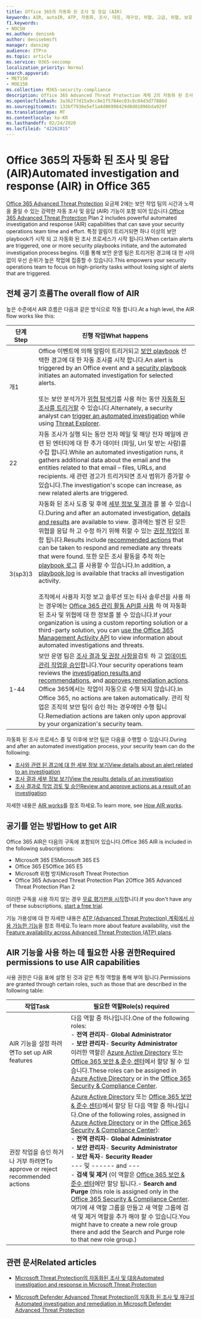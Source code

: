 ```yaml
---
title: Office 365의 자동화 된 조사 및 응답 (AIR)
keywords: AIR, autoIR, ATP, 자동화, 조사, 대응, 재구성, 위협, 고급, 위협, 보호
f1.keywords:
- NOCSH
ms.author: deniseb
author: denisebmsft
manager: dansimp
audience: ITPro
ms.topic: article
ms.service: O365-seccomp
localization_priority: Normal
search.appverid:
- MET150
- MOE150
ms.collection: M365-security-compliance
description: Office 365 Advanced Threat Protection 계획 2의 자동화 된 조사 및 응답 기능 사용을 시작 하세요.
ms.openlocfilehash: 3a362f7d15a9cc8e1f5784ec03c8c04d3d77886d
ms.sourcegitcommit: 133bf7936e5ef1a4d06998429d0d01096bda929f
ms.translationtype: MT
ms.contentlocale: ko-KR
ms.lasthandoff: 02/24/2020
ms.locfileid: "42262015"
---
```

# <a name="automated-investigation-and-response-air-in-office-365"></a><span data-ttu-id="bf801-104">Office 365의 자동화 된 조사 및 응답 (AIR)</span><span class="sxs-lookup"><span data-stu-id="bf801-104">Automated investigation and response (AIR) in Office 365</span></span>

<span data-ttu-id="bf801-105">[Office 365 Advanced Threat Protection](office-365-atp.md) 요금제 2에는 보안 작업 팀의 시간과 노력을 줄일 수 있는 강력한 자동 조사 및 응답 (AIR) 기능이 포함 되어 있습니다.</span><span class="sxs-lookup"><span data-stu-id="bf801-105">[Office 365 Advanced Threat Protection](office-365-atp.md) Plan 2 includes powerful automated investigation and response (AIR) capabilities that can save your security operations team time and effort.</span></span> <span data-ttu-id="bf801-106">특정 알림이 트리거되면 하나 이상의 보안 playbook가 시작 되 고 자동화 된 조사 프로세스가 시작 됩니다.</span><span class="sxs-lookup"><span data-stu-id="bf801-106">When certain alerts are triggered, one or more security playbooks initiate, and the automated investigation process begins.</span></span> <span data-ttu-id="bf801-107">이를 통해 보안 운영 팀은 트리거된 경고에 대 한 시야 없이 우선 순위가 높은 작업에 집중할 수 있습니다.</span><span class="sxs-lookup"><span data-stu-id="bf801-107">This empowers your security operations team to focus on high-priority tasks without losing sight of alerts that are triggered.</span></span> 

## <a name="the-overall-flow-of-air"></a><span data-ttu-id="bf801-108">전체 공기 흐름</span><span class="sxs-lookup"><span data-stu-id="bf801-108">The overall flow of AIR</span></span>

<span data-ttu-id="bf801-109">높은 수준에서 AIR 흐름은 다음과 같은 방식으로 작동 합니다.</span><span class="sxs-lookup"><span data-stu-id="bf801-109">At a high level, the AIR flow works like this:</span></span>

|<span data-ttu-id="bf801-110">단계</span><span class="sxs-lookup"><span data-stu-id="bf801-110">Step</span></span>  |<span data-ttu-id="bf801-111">진행 작업</span><span class="sxs-lookup"><span data-stu-id="bf801-111">What happens</span></span>  |
|---------|---------|
|<span data-ttu-id="bf801-112">개</span><span class="sxs-lookup"><span data-stu-id="bf801-112">1</span></span>     |<span data-ttu-id="bf801-113">Office 이벤트에 의해 알림이 트리거되고 [보안 playbook](automated-investigation-response-office.md#security-playbooks) 선택한 경고에 대 한 자동 조사를 시작 합니다.</span><span class="sxs-lookup"><span data-stu-id="bf801-113">An alert is triggered by an Office event and a [security playbook](automated-investigation-response-office.md#security-playbooks) initiates an automated investigation for selected alerts.</span></span> <br/><br/><span data-ttu-id="bf801-114">또는 보안 분석가가 [위협 탐색기](threat-explorer.md)를 사용 하는 동안 [자동화 된 조사를 트리거할](automated-investigation-response-office.md#example-a-security-administrator-triggers-an-investigation-from-threat-explorer) 수 있습니다.</span><span class="sxs-lookup"><span data-stu-id="bf801-114">Alternately, a security analyst can [trigger an automated investigation](automated-investigation-response-office.md#example-a-security-administrator-triggers-an-investigation-from-threat-explorer) while using [Threat Explorer](threat-explorer.md).</span></span>        |
|<span data-ttu-id="bf801-115">2</span><span class="sxs-lookup"><span data-stu-id="bf801-115">2</span></span>     |<span data-ttu-id="bf801-116">자동 조사가 실행 되는 동안 전자 메일 및 해당 전자 메일에 관련 된 엔터티에 대 한 추가 데이터 (파일, Url 및 받는 사람)를 수집 합니다.</span><span class="sxs-lookup"><span data-stu-id="bf801-116">While an automated investigation runs, it gathers additional data about the email and the entities related to that email – files, URLs, and recipients.</span></span>  <span data-ttu-id="bf801-117">새 관련 경고가 트리거되면 조사 범위가 증가할 수 있습니다.</span><span class="sxs-lookup"><span data-stu-id="bf801-117">The investigation's scope can increase, as new related alerts are triggered.</span></span>         |
|<span data-ttu-id="bf801-118">3(sp3)</span><span class="sxs-lookup"><span data-stu-id="bf801-118">3</span></span>     |<span data-ttu-id="bf801-119">자동화 된 조사 도중 및 후에 [세부 정보 및 결과](air-view-investigation-results.md) 를 볼 수 있습니다.</span><span class="sxs-lookup"><span data-stu-id="bf801-119">During and after an automated investigation, [details and results](air-view-investigation-results.md) are available to view.</span></span> <span data-ttu-id="bf801-120">결과에는 발견 된 모든 위협을 응답 하 고 수정 하기 위해 취할 수 있는 [권장 작업이](air-remediation-actions.md) 포함 됩니다.</span><span class="sxs-lookup"><span data-stu-id="bf801-120">Results include [recommended actions](air-remediation-actions.md) that can be taken to respond and remediate any threats that were found.</span></span> <span data-ttu-id="bf801-121">또한 모든 조사 활동을 추적 하는 [playbook 로그](air-view-investigation-results.md#playbook-log) 를 사용할 수 있습니다.</span><span class="sxs-lookup"><span data-stu-id="bf801-121">In addition, a [playbook log](air-view-investigation-results.md#playbook-log) is available that tracks all investigation activity.</span></span><br/><br/><span data-ttu-id="bf801-122">조직에서 사용자 지정 보고 솔루션 또는 타사 솔루션을 사용 하는 경우에는 [Office 365 관리 활동 API를 사용](air-custom-reporting.md) 하 여 자동화 된 조사 및 위협에 대 한 정보를 볼 수 있습니다.</span><span class="sxs-lookup"><span data-stu-id="bf801-122">If your organization is using a custom reporting solution or a third-party solution, you can [use the Office 365 Management Activity API](air-custom-reporting.md) to view information about automated investigations and threats.</span></span>         |
|<span data-ttu-id="bf801-123">1-4</span><span class="sxs-lookup"><span data-stu-id="bf801-123">4</span></span>     |<span data-ttu-id="bf801-124">보안 운영 팀은 [조사 결과 및 권장 사항을](air-view-investigation-results.md)검토 하 고 [업데이트 관리 작업을 승인](air-remediation-actions.md#approve-or-reject-pending-actions)합니다.</span><span class="sxs-lookup"><span data-stu-id="bf801-124">Your security operations team reviews the [investigation results and recommendations](air-view-investigation-results.md), and [approves remediation actions](air-remediation-actions.md#approve-or-reject-pending-actions).</span></span> <span data-ttu-id="bf801-125">Office 365에서는 작업이 자동으로 수행 되지 않습니다.</span><span class="sxs-lookup"><span data-stu-id="bf801-125">In Office 365, no actions are taken automatically.</span></span> <span data-ttu-id="bf801-126">관리 작업은 조직의 보안 팀이 승인 하는 경우에만 수행 됩니다.</span><span class="sxs-lookup"><span data-stu-id="bf801-126">Remediation actions are taken only upon approval by your organization's security team.</span></span>         |

<span data-ttu-id="bf801-127">자동화 된 조사 프로세스 중 및 이후에 보안 팀은 다음을 수행할 수 있습니다.</span><span class="sxs-lookup"><span data-stu-id="bf801-127">During and after an automated investigation process, your security team can do the following:</span></span>

- [<span data-ttu-id="bf801-128">조사와 관련 된 경고에 대 한 세부 정보 보기</span><span class="sxs-lookup"><span data-stu-id="bf801-128">View details about an alert related to an investigation</span></span>](air-view-investigation-results.md#view-details-about-an-alert-related-to-an-investigation)
- [<span data-ttu-id="bf801-129">조사 결과 세부 정보 보기</span><span class="sxs-lookup"><span data-stu-id="bf801-129">View the results details of an investigation</span></span>](air-view-investigation-results.md#view-details-of-an-investigation)
- [<span data-ttu-id="bf801-130">조사 결과로 작업 검토 및 승인</span><span class="sxs-lookup"><span data-stu-id="bf801-130">Review and approve actions as a result of an investigation</span></span>](air-remediation-actions.md#approve-or-reject-pending-actions)

<span data-ttu-id="bf801-131">자세한 내용은 [AIR works](https://docs.microsoft.com/microsoft-365/security/office-365-security/automated-investigation-response-office)를 참조 하세요.</span><span class="sxs-lookup"><span data-stu-id="bf801-131">To learn more, see [How AIR works](https://docs.microsoft.com/microsoft-365/security/office-365-security/automated-investigation-response-office).</span></span>

## <a name="how-to-get-air"></a><span data-ttu-id="bf801-132">공기를 얻는 방법</span><span class="sxs-lookup"><span data-stu-id="bf801-132">How to get AIR</span></span>

<span data-ttu-id="bf801-133">Office 365 AIR은 다음의 구독에 포함되어 있습니다.</span><span class="sxs-lookup"><span data-stu-id="bf801-133">Office 365 AIR is included in the following subscriptions:</span></span>

- <span data-ttu-id="bf801-134">Microsoft 365 E5</span><span class="sxs-lookup"><span data-stu-id="bf801-134">Microsoft 365 E5</span></span>
- <span data-ttu-id="bf801-135">Office 365 E5</span><span class="sxs-lookup"><span data-stu-id="bf801-135">Office 365 E5</span></span>
- <span data-ttu-id="bf801-136">Microsoft 위협 방지</span><span class="sxs-lookup"><span data-stu-id="bf801-136">Microsoft Threat Protection</span></span>
- <span data-ttu-id="bf801-137">Office 365 Advanced Threat Protection Plan 2</span><span class="sxs-lookup"><span data-stu-id="bf801-137">Office 365 Advanced Threat Protection Plan 2</span></span>

<span data-ttu-id="bf801-138">이러한 구독을 사용 하지 않는 경우 [무료 평가판을 시작](https://go.microsoft.com/fwlink/p/?LinkID=698279&culture=en-US&country=US)합니다.</span><span class="sxs-lookup"><span data-stu-id="bf801-138">If you don't have any of these subscriptions, [start a free trial](https://go.microsoft.com/fwlink/p/?LinkID=698279&culture=en-US&country=US).</span></span>

<span data-ttu-id="bf801-139">기능 가용성에 대 한 자세한 내용은 [ATP (Advanced Threat Protection) 계획에서 사용 가능한 기능](https://docs.microsoft.com/office365/servicedescriptions/office-365-advanced-threat-protection-service-description#feature-availability-across-advanced-threat-protection-atp-plans)을 참조 하세요.</span><span class="sxs-lookup"><span data-stu-id="bf801-139">To learn more about feature availability, visit the [Feature availability across Advanced Threat Protection (ATP) plans](https://docs.microsoft.com/office365/servicedescriptions/office-365-advanced-threat-protection-service-description#feature-availability-across-advanced-threat-protection-atp-plans).</span></span>

## <a name="required-permissions-to-use-air-capabilities"></a><span data-ttu-id="bf801-140">AIR 기능을 사용 하는 데 필요한 사용 권한</span><span class="sxs-lookup"><span data-stu-id="bf801-140">Required permissions to use AIR capabilities</span></span>

<span data-ttu-id="bf801-141">사용 권한은 다음 표에 설명 된 것과 같은 특정 역할을 통해 부여 됩니다.</span><span class="sxs-lookup"><span data-stu-id="bf801-141">Permissions are granted through certain roles, such as those that are described in the following table:</span></span> 

|<span data-ttu-id="bf801-142">작업</span><span class="sxs-lookup"><span data-stu-id="bf801-142">Task</span></span> |<span data-ttu-id="bf801-143">필요한 역할</span><span class="sxs-lookup"><span data-stu-id="bf801-143">Role(s) required</span></span> |
|--|--|
|<span data-ttu-id="bf801-144">AIR 기능을 설정 하려면</span><span class="sxs-lookup"><span data-stu-id="bf801-144">To set up AIR features</span></span> |<span data-ttu-id="bf801-145">다음 역할 중 하나입니다.</span><span class="sxs-lookup"><span data-stu-id="bf801-145">One of the following roles:</span></span> <br/><span data-ttu-id="bf801-146">- **전역 관리자**</span><span class="sxs-lookup"><span data-stu-id="bf801-146">- **Global Administrator**</span></span><br/><span data-ttu-id="bf801-147">- **보안 관리자**</span><span class="sxs-lookup"><span data-stu-id="bf801-147">- **Security Administrator**</span></span> <br/><span data-ttu-id="bf801-148">이러한 역할은 [Azure Active Directory](https://docs.microsoft.com/azure/active-directory/users-groups-roles/directory-assign-admin-roles) 또는 [Office 365 보안 & 준수 센터](https://docs.microsoft.com/microsoft-365/security/office-365-security/permissions-in-the-security-and-compliance-center)에서 할당 될 수 있습니다.</span><span class="sxs-lookup"><span data-stu-id="bf801-148">These roles can be assigned in [Azure Active Directory](https://docs.microsoft.com/azure/active-directory/users-groups-roles/directory-assign-admin-roles) or in the [Office 365 Security & Compliance Center](https://docs.microsoft.com/microsoft-365/security/office-365-security/permissions-in-the-security-and-compliance-center).</span></span> |
|<span data-ttu-id="bf801-149">권장 작업을 승인 하거나 거부 하려면</span><span class="sxs-lookup"><span data-stu-id="bf801-149">To approve or reject recommended actions</span></span>|<span data-ttu-id="bf801-150">[Azure Active Directory](https://docs.microsoft.com/azure/active-directory/users-groups-roles/directory-assign-admin-roles) 또는 [Office 365 보안 & 준수 센터](https://docs.microsoft.com/microsoft-365/security/office-365-security/permissions-in-the-security-and-compliance-center))에서 할당 된 다음 역할 중 하나입니다.</span><span class="sxs-lookup"><span data-stu-id="bf801-150">One of the following roles, assigned in [Azure Active Directory](https://docs.microsoft.com/azure/active-directory/users-groups-roles/directory-assign-admin-roles) or in the [Office 365 Security & Compliance Center](https://docs.microsoft.com/microsoft-365/security/office-365-security/permissions-in-the-security-and-compliance-center)):</span></span><br/><span data-ttu-id="bf801-151">- **전역 관리자**</span><span class="sxs-lookup"><span data-stu-id="bf801-151">- **Global Administrator**</span></span> <br/><span data-ttu-id="bf801-152">- **보안 관리자**</span><span class="sxs-lookup"><span data-stu-id="bf801-152">- **Security Administrator**</span></span><br/><span data-ttu-id="bf801-153">- **보안 독자**</span><span class="sxs-lookup"><span data-stu-id="bf801-153">- **Security Reader**</span></span> <br/><span data-ttu-id="bf801-154">--- 및 ---</span><span class="sxs-lookup"><span data-stu-id="bf801-154">--- and ---</span></span><br/><span data-ttu-id="bf801-155">- **검색 및 제거** (이 역할은 [Office 365 보안 & 준수 센터](https://docs.microsoft.com/microsoft-365/security/office-365-security/permissions-in-the-security-and-compliance-center)에만 할당 됩니다.</span><span class="sxs-lookup"><span data-stu-id="bf801-155">- **Search and Purge** (this role is assigned only in the [Office 365 Security & Compliance Center](https://docs.microsoft.com/microsoft-365/security/office-365-security/permissions-in-the-security-and-compliance-center).</span></span> <span data-ttu-id="bf801-156">여기에 새 역할 그룹을 만들고 새 역할 그룹에 검색 및 제거 역할을 추가 해야 할 수 있습니다.</span><span class="sxs-lookup"><span data-stu-id="bf801-156">You might have to create a new role group there and add the Search and Purge role to that new role group.)</span></span>

## <a name="related-articles"></a><span data-ttu-id="bf801-157">관련 문서</span><span class="sxs-lookup"><span data-stu-id="bf801-157">Related articles</span></span>

- [<span data-ttu-id="bf801-158">Microsoft Threat Protection의 자동화된 조사 및 대응</span><span class="sxs-lookup"><span data-stu-id="bf801-158">Automated investigation and response in Microsoft Threat Protection</span></span>](https://docs.microsoft.com/microsoft-365/security/mtp/mtp-autoir)

- [<span data-ttu-id="bf801-159">Microsoft Defender Advanced Threat Protection의 자동화 된 조사 및 재구성</span><span class="sxs-lookup"><span data-stu-id="bf801-159">Automated investigation and remediation in Microsoft Defender Advanced Threat Protection</span></span>](https://docs.microsoft.com/windows/security/threat-protection/microsoft-defender-atp/automated-investigations)